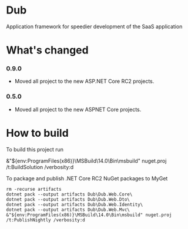 Dub
===

Application framework for speedier development of the SaaS application

What's changed
===

### 0.9.0
- Moved all project to the new ASP.NET Core RC2 projects.

### 0.5.0
- Moved all project to the new ASPNET Core projects.

How to build
===
To build this project run 

   &"${env:ProgramFiles(x86)}\MSBuild\14.0\Bin\msbuild" nuget.proj /t:BuildSolution /verbosity:d

To package and publish .NET Core RC2 NuGet packages to MyGet

    rm -recurse artifacts
    dotnet pack --output artifacts Dub\Dub.Web.Core\
	dotnet pack --output artifacts Dub\Dub.Web.Dto\
	dotnet pack --output artifacts Dub\Dub.Web.Identity\
	dotnet pack --output artifacts Dub\Dub.Web.Mvc\
    &"${env:ProgramFiles(x86)}\MSBuild\14.0\Bin\msbuild" nuget.proj /t:PublishNightly /verbosity:d
